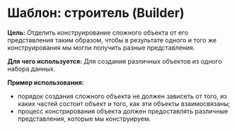 Шаблон: строитель (Builder)
=======================================================================================================
**Цель:**
Отделить конструирование сложного объекта от его представления таким образом, чтобы в результате одного 
и того же конструирования мы могли получить разные представления.

**Для чего используется:**
Для создания различных объектов из одного набора данных.

**Пример использования:**
- порядок создания сложного объекта не должен зависеть от того, из каких частей состоит объект и того, 
  как эти объекты взаимосвязаны;
- процесс констрирования объекта должен предоставлять различные представления, которые мы конструируем.
